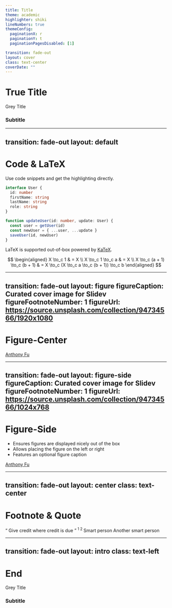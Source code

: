 ```yaml
---
title: Title
theme: academic
highlighter: shiki
lineNumbers: true
themeConfig:
  paginationX: r
  paginationY: t
  paginationPagesDisabled: [1]

transition: fade-out
layout: cover
class: text-center
coverDate: ""
---
```


<link rel="stylesheet" href="global.css">

<h1 class="sink"> True Title </h1>

Grey Title

### Subtitle

---
transition: fade-out
layout: default
---

# Code & LaTeX

Use code snippets and get the highlighting directly.

```ts {all|1-6|8-12|all}
interface User {
  id: number
  firstName: string
  lastName: string
  role: string
}

function updateUser(id: number, update: User) {
  const user = getUser(id)
  const newUser = { ...user, ...update }
  saveUser(id, newUser)
}
```

LaTeX is supported out-of-box powered by [KaTeX](https://katex.org/).

$$
\begin{aligned}
X \to_c 1 & = X \\
X \to_c 1 \to_c a & = X \\
X \to_c (a + 1) \to_c (b + 1) & = X \to_c (X \to_c a \to_c (b + 1)) \to_c b
\end{aligned}
$$

---
transition: fade-out
layout: figure
figureCaption: Curated cover image for Slidev
figureFootnoteNumber: 1
figureUrl: https://source.unsplash.com/collection/94734566/1920x1080
---

# Figure-Center

<Footnotes separator>
  <Footnote :number=1>
    <a
      href="https://unsplash.com/collections/94734566/slidev"
      rel="noreferrer"
      target="_blank"
    >
      Anthony Fu
    </a>
  </Footnote>
</Footnotes>

---
transition: fade-out
layout: figure-side
figureCaption: Curated cover image for Slidev
figureFootnoteNumber: 1
figureUrl: https://source.unsplash.com/collection/94734566/1024x768
---

# Figure-Side

- Ensures figures are displayed nicely out of the box
- Allows placing the figure on the left or right
- Features an optional figure caption

<Footnotes separator>
  <Footnote :number=1>
    <a
      href="https://unsplash.com/collections/94734566/slidev"
      rel="noreferrer"
      target="_blank"
    >
      Anthony Fu
    </a>
  </Footnote>
</Footnotes>

---
transition: fade-out
layout: center
class: text-center
---

# Footnote & Quote

<span class="font-extralight">
  <q> Give credit where credit is due </q>
  <sup> 1 </sup>
  <sup> 2 </sup>
</span>

<Footnotes separator>
  <Footnote :number=1>
    Smart person
  </Footnote>
  <Footnote :number=2>
    Another smart person
  </Footnote>
</Footnotes>

---
transition: fade-out
layout: intro
class: text-left
---

<h1 class="sink"> End </h1>

Grey Title

### Subtitle
